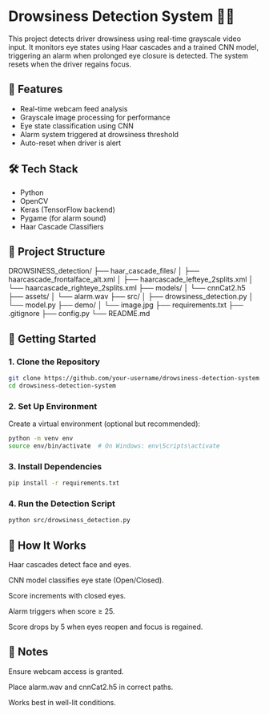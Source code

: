 # Drowsiness Detection System 🚗💤

This project detects driver drowsiness using real-time grayscale video input. It monitors eye states using Haar cascades and a trained CNN model, triggering an alarm when prolonged eye closure is detected. The system resets when the driver regains focus.

## 📸 Features
- Real-time webcam feed analysis
- Grayscale image processing for performance
- Eye state classification using CNN
- Alarm system triggered at drowsiness threshold
- Auto-reset when driver is alert

## 🛠️ Tech Stack
- Python
- OpenCV
- Keras (TensorFlow backend)
- Pygame (for alarm sound)
- Haar Cascade Classifiers

## 📁 Project Structure

DROWSINESS_detection/ 
├── haar_cascade_files/ 
│ ├── haarcascade_frontalface_alt.xml 
│ ├── haarcascade_lefteye_2splits.xml 
│ └── haarcascade_righteye_2splits.xml 
├── models/ 
│ └── cnnCat2.h5 
├── assets/ 
│ └── alarm.wav 
├── src/ 
│ ├── drowsiness_detection.py 
│ └── model.py 
├── demo/ 
│ └── image.jpg 
├── requirements.txt 
├── .gitignore 
├── config.py
└── README.md


## 🚀 Getting Started

### 1. Clone the Repository
```bash
git clone https://github.com/your-username/drowsiness-detection-system.git
cd drowsiness-detection-system
```

### 2. Set Up Environment
Create a virtual environment (optional but recommended):

```bash
python -m venv env
source env/bin/activate  # On Windows: env\Scripts\activate
```
### 3. Install Dependencies
```bash
pip install -r requirements.txt
```
### 4. Run the Detection Script
```bash
python src/drowsiness_detection.py
```

## 🎯 How It Works
Haar cascades detect face and eyes.

CNN model classifies eye state (Open/Closed).

Score increments with closed eyes.

Alarm triggers when score ≥ 25.

Score drops by 5 when eyes reopen and focus is regained.

## 📌 Notes
Ensure webcam access is granted.

Place alarm.wav and cnnCat2.h5 in correct paths.

Works best in well-lit conditions.